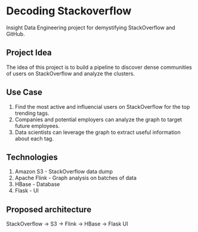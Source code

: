 # Decoding Stackoverflow
Insight Data Engineering project for demystifying StackOverflow and GitHub.

## Project Idea
The idea of this project is to build a pipeline to discover dense communities of users on StackOverflow and analyze the clusters.

## Use Case
1. Find the most active and influencial users on StackOverflow for the top trending tags.
2. Companies and potential employers can analyze the graph to target future employees.
3. Data scientists can leverage the graph to extract useful information about each tag.

## Technologies
1. Amazon S3 - StackOverflow data dump
2. Apache Flink - Graph analysis on batches of data
3. HBase - Database
4. Flask - UI

## Proposed architecture
StackOverflow -> S3 -> Flink -> HBase -> Flask UI
